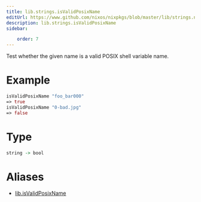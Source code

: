 ```yaml
---
title: lib.strings.isValidPosixName
editUrl: https://www.github.com/nixos/nixpkgs/blob/master/lib/strings.nix#L651C22
description: lib.strings.isValidPosixName
sidebar:

    order: 7
---
```


Test whether the given name is a valid POSIX shell variable name.

# Example

```nix
isValidPosixName "foo_bar000"
=> true
isValidPosixName "0-bad.jpg"
=> false
```

# Type

```haskell
string -> bool
```


# Aliases

- [lib.isValidPosixName](/nix-doc-comments/reference/lib/lib-isValidPosixName)


